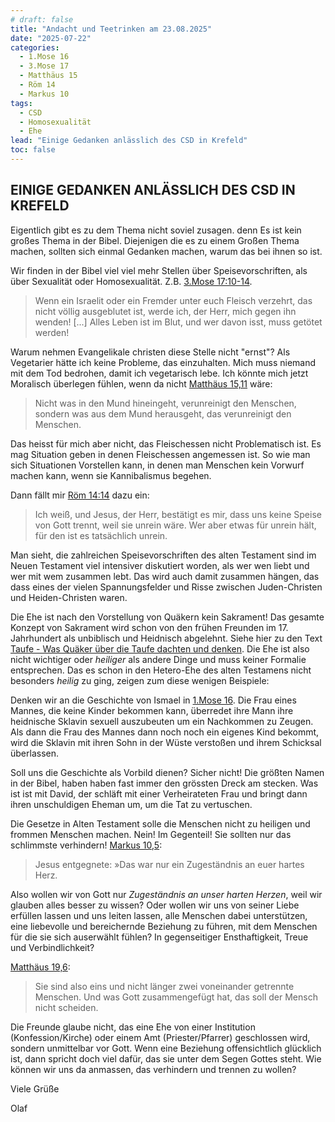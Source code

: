 ```yaml
---
# draft: false
title: "Andacht und Teetrinken am 23.08.2025"
date: "2025-07-22"
categories:
  - 1.Mose 16
  - 3.Mose 17
  - Matthäus 15
  - Röm 14
  - Markus 10
tags:
  - CSD
  - Homosexualität
  - Ehe
lead: "Einige Gedanken anlässlich des CSD in Krefeld"
toc: false
---
```


## EINIGE GEDANKEN ANLÄSSLICH DES CSD IN KREFELD

Eigentlich gibt es zu dem Thema nicht soviel zusagen. denn Es ist kein großes Thema in der Bibel. Diejenigen die es zu einem Großen Thema machen, sollten sich einmal Gedanken machen, warum das bei ihnen so ist.

Wir finden in der Bibel viel viel mehr Stellen über Speisevorschriften, als über Sexualität oder Homosexualität. Z.B. [3.Mose 17:10-14](https://www.bibleserver.com/HFA/3.Mose17%2C10).

> Wenn ein Israelit oder ein Fremder unter euch Fleisch verzehrt, das nicht völlig ausgeblutet ist, werde ich, der Herr, mich gegen ihn wenden! [...] Alles Leben ist im Blut, und wer davon isst, muss getötet werden!

Warum nehmen Evangelikale christen diese Stelle nicht "ernst"? Als Vegetarier hätte ich keine Probleme, das einzuhalten. Mich muss niemand mit dem Tod bedrohen, damit ich vegetarisch lebe. Ich könnte mich jetzt Moralisch überlegen fühlen, wenn da nicht [Matthäus 15,11](https://www.bibleserver.com/HFA/Matth%C3%A4us15%2C11) wäre:

> Nicht was in den Mund hineingeht, verunreinigt den Menschen, sondern was aus dem Mund herausgeht, das verunreinigt den Menschen.

Das heisst für mich aber nicht, das Fleischessen nicht Problematisch ist. Es mag Situation geben in denen Fleischessen angemessen ist. So wie man sich Situationen Vorstellen kann, in denen man Menschen kein Vorwurf machen kann, wenn sie Kannibalismus begehen.

Dann fällt mir [Röm 14:14](https://www.bibleserver.com/HFA/R%C3%B6mer14%2C14) dazu ein:

> Ich weiß, und Jesus, der Herr, bestätigt es mir, dass uns keine Speise von Gott trennt, weil sie unrein wäre. Wer aber etwas für unrein hält, für den ist es tatsächlich unrein.

Man sieht, die zahlreichen Speisevorschriften des alten Testament sind im Neuen Testament viel intensiver diskutiert worden, als wer wen liebt und wer mit wem zusammen lebt. Das wird auch damit zusammen hängen, das dass eines der vielen Spannungsfelder und Risse zwischen Juden-Christen und Heiden-Christen waren.

Die Ehe ist nach den Vorstellung von Quäkern kein Sakrament! Das gesamte Konzept von Sakrament wird schon von den frühen Freunden im 17. Jahrhundert als unbiblisch und Heidnisch abgelehnt. Siehe hier zu den Text [Taufe - Was Quäker über die Taufe dachten und denken](https://quaker-kr.de/post/2025/02-08-taufe/). Die Ehe ist also nicht wichtiger oder _heiliger_ als andere Dinge und muss keiner Formalie entsprechen. Das es schon in den Hetero-Ehe des alten Testamens nicht besonders _heilig_ zu ging, zeigen zum diese wenigen Beispiele:

Denken wir an die Geschichte von Ismael in [1.Mose 16](https://www.bibleserver.com/HFA/1.Mose16). Die Frau eines Mannes, die keine Kinder bekommen kann, überredet ihre Mann ihre heidnische Sklavin sexuell auszubeuten um ein Nachkommen zu Zeugen. Als dann die Frau des Mannes dann noch noch ein eigenes Kind bekommt, wird die Sklavin mit ihren Sohn in der Wüste verstoßen und ihrem Schicksal überlassen.

Soll uns die Geschichte als Vorbild dienen? Sicher nicht! Die größten Namen in der Bibel, haben haben fast immer den grössten Dreck am stecken. Was ist ist mit David, der schläft mit einer Verheirateten Frau und bringt dann ihren unschuldigen Eheman um, um die Tat zu vertuschen.

Die Gesetze in Alten Testament solle die Menschen nicht zu heiligen und frommen Menschen machen. Nein! Im Gegenteil! Sie sollten nur das schlimmste verhindern! [Markus 10,5](https://www.bibleserver.com/HFA/Markus10):

> Jesus entgegnete: »Das war nur ein Zugeständnis an euer hartes Herz.

Also wollen wir von Gott nur _Zugeständnis an unser harten Herzen_, weil wir glauben alles besser zu wissen? Oder wollen wir uns von seiner Liebe erfüllen lassen und uns leiten lassen, alle Menschen dabei unterstützen, eine liebevolle und bereichernde Beziehung zu führen, mit dem Menschen für die sie sich auserwählt fühlen? In gegenseitiger Ensthaftigkeit, Treue und Verbindlichkeit?

[Matthäus 19,6](https://www.bibleserver.com/HFA/Matth%C3%A4us19%2C6):

> Sie sind also eins und nicht länger zwei voneinander getrennte Menschen. Und was Gott zusammengefügt hat, das soll der Mensch nicht scheiden.

Die Freunde glaube nicht, das eine Ehe von einer Institution (Konfession/Kirche) oder einem Amt (Priester/Pfarrer) geschlossen wird, sondern unmittelbar vor Gott. Wenn eine Beziehung offensichtlich glücklich ist, dann spricht doch viel dafür, das sie unter dem Segen Gottes steht. Wie können wir uns da anmassen, das verhindern und trennen zu wollen?

Viele Grüße

Olaf
